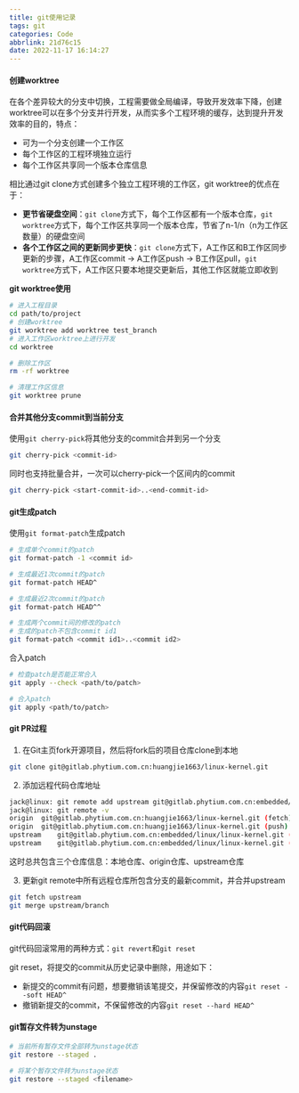 ```yaml
---
title: git使用记录
tags: git
categories: Code
abbrlink: 21d76c15
date: 2022-11-17 16:14:27
---
```


#### 创建worktree
在各个差异较大的分支中切换，工程需要做全局编译，导致开发效率下降，创建worktree可以在多个分支并行开发，从而实多个工程环境的缓存，达到提升开发效率的目的，特点：
+ 可为一个分支创建一个工作区
+ 每个工作区的工程环境独立运行
+ 每个工作区共享同一个版本仓库信息

相比通过git clone方式创建多个独立工程环境的工作区，git worktree的优点在于：
+ **更节省硬盘空间**：`git clone`方式下，每个工作区都有一个版本仓库，`git worktree`方式下，每个工作区共享同一个版本仓库，节省了n-1/n（n为工作区数量）的硬盘空间
+ **各个工作区之间的更新同步更快**：`git clone`方式下，A工作区和B工作区同步更新的步骤，A工作区commit -> A工作区push -> B工作区pull，`git worktree`方式下，A工作区只要本地提交更新后，其他工作区就能立即收到

**git worktree使用**
```bash
# 进入工程目录
cd path/to/project
# 创建worktree
git worktree add worktree test_branch
# 进入工作区worktree上进行开发
cd worktree

# 删除工作区
rm -rf worktree

# 清理工作区信息
git worktree prune
```

#### 合并其他分支commit到当前分支
使用`git cherry-pick`将其他分支的commit合并到另一个分支
```bash
git cherry-pick <commit-id>
```
同时也支持批量合并，一次可以cherry-pick一个区间内的commit
```bash
git cherry-pick <start-commit-id>..<end-commit-id>
```

#### git生成patch
使用`git format-patch`生成patch
```bash
# 生成单个commit的patch
git format-patch -1 <commit id>

# 生成最近1次commit的patch
git format-patch HEAD^

# 生成最近2次commit的patch
git format-patch HEAD^^

# 生成两个commit间的修改的patch
# 生成的patch不包含commit id1
git format-patch <commit id1>..<commit id2>
```
合入patch
```bash
# 检查patch是否能正常合入
git apply --check <path/to/patch>

# 合入patch
git apply <path/to/patch>
```

#### git PR过程
1. 在Git主页fork开源项目，然后将fork后的项目仓库clone到本地
```bash
git clone git@gitlab.phytium.com.cn:huangjie1663/linux-kernel.git
```
2. 添加远程代码仓库地址
```bash
jack@linux: git remote add upstream git@gitlab.phytium.com.cn:embedded/linux/linux-kernel.git
jack@linux: git remote -v
origin	git@gitlab.phytium.com.cn:huangjie1663/linux-kernel.git (fetch)
origin	git@gitlab.phytium.com.cn:huangjie1663/linux-kernel.git (push)
upstream	git@gitlab.phytium.com.cn:embedded/linux/linux-kernel.git (fetch)
upstream	git@gitlab.phytium.com.cn:embedded/linux/linux-kernel.git (push)
```
这时总共包含三个仓库信息：本地仓库、origin仓库、upstream仓库

3. 更新git remote中所有远程仓库所包含分支的最新commit，并合并upstream
```bash
git fetch upstream
git merge upstream/branch
```


#### git代码回滚
git代码回滚常用的两种方式：`git revert`和`git reset`

git reset，将提交的commit从历史记录中删除，用途如下：
+ 新提交的commit有问题，想要撤销该笔提交，并保留修改的内容`git reset --soft HEAD^`
+ 撤销新提交的commit，不保留修改的内容`git reset --hard HEAD^`

#### git暂存文件转为unstage
```bash
# 当前所有暂存文件全部转为unstage状态
git restore --staged .

# 将某个暂存文件转为unstage状态
git restore --staged <filename>
```

